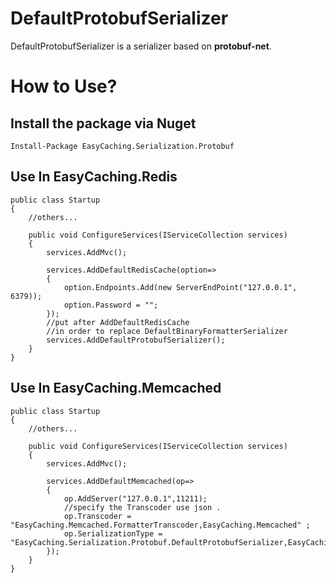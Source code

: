 # DefaultProtobufSerializer

DefaultProtobufSerializer is a serializer based on **protobuf-net**.

# How to Use?

## Install the package via Nuget

```
Install-Package EasyCaching.Serialization.Protobuf
```

## Use In EasyCaching.Redis

```
public class Startup
{
    //others...

    public void ConfigureServices(IServiceCollection services)
    {
        services.AddMvc();

        services.AddDefaultRedisCache(option=>
        {                
            option.Endpoints.Add(new ServerEndPoint("127.0.0.1", 6379));
            option.Password = "";                                                  
        });
        //put after AddDefaultRedisCache
        //in order to replace DefaultBinaryFormatterSerializer
        services.AddDefaultProtobufSerializer();
    }
}
```

## Use In EasyCaching.Memcached

```
public class Startup
{
    //others...

    public void ConfigureServices(IServiceCollection services)
    {
        services.AddMvc();

        services.AddDefaultMemcached(op=>
        {                
            op.AddServer("127.0.0.1",11211);
            //specify the Transcoder use json .
            op.Transcoder = "EasyCaching.Memcached.FormatterTranscoder,EasyCaching.Memcached" ;
            op.SerializationType = "EasyCaching.Serialization.Protobuf.DefaultProtobufSerializer,EasyCaching.Serialization.Protobuf";
        });
    }
}
```
